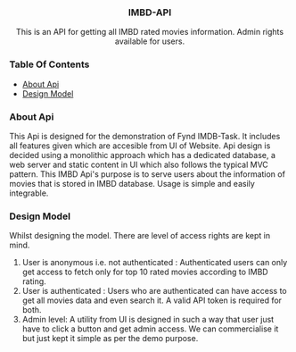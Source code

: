 <div align="center"><h3>IMBD-API</h3></div>
<div align="center">This is an API for getting all IMBD rated movies information. Admin rights available for users.</div>


### Table Of Contents
* [About Api](#about-api)
* [Design Model](#design-model)


### About Api
This Api is designed for the demonstration of Fynd IMDB-Task. It includes all features given which are accesible from UI of Website.
Api design is decided using a monolithic approach which has a dedicated database, a web server and static content in UI which also follows the typical MVC pattern.
This IMBD Api's purpose is to serve users about the information of movies that is stored in IMBD database. Usage is simple and easily integrable.


### Design Model
Whilst designing the model. There are level of access rights are kept in mind.
1. User is anonymous i.e. not authenticated : Authenticated users can only get access to fetch only for top 10 rated movies according to IMBD rating.
2. User is authenticated : Users who are authenticated can have access to get all movies data and even search it. A valid API token is required for both.
3. Admin level: A utility from UI is designed in such a way that user just have to click a button and get admin access. We can commercialise it but just kept it simple as per the demo purpose.
